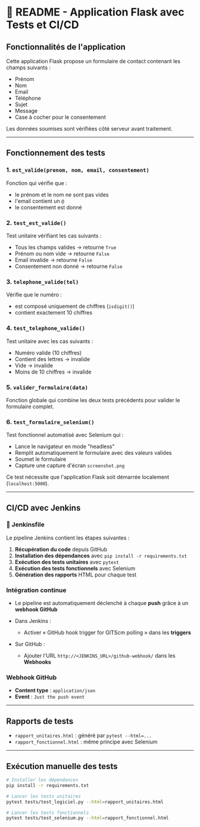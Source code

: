 # 📄 README - Application Flask avec Tests et CI/CD

## Fonctionnalités de l'application

Cette application Flask propose un formulaire de contact contenant les champs suivants :

* Prénom
* Nom
* Email
* Téléphone
* Sujet
* Message
* Case à cocher pour le consentement

Les données soumises sont vérifiées côté serveur avant traitement.

---

## Fonctionnement des tests

### 1. `est_valide(prenom, nom, email, consentement)`

Fonction qui vérifie que :

* le prénom et le nom ne sont pas vides
* l'email contient un `@`
* le consentement est donné

### 2. `test_est_valide()`

Test unitaire vérifiant les cas suivants :

* Tous les champs valides → retourne `True`
* Prénom ou nom vide → retourne `False`
* Email invalide → retourne `False`
* Consentement non donné → retourne `False`

### 3. `telephone_valide(tel)`

Vérifie que le numéro :

* est composé uniquement de chiffres (`isdigit()`)
* contient exactement 10 chiffres

### 4. `test_telephone_valide()`

Test unitaire avec les cas suivants :

* Numéro valide (10 chiffres)
* Contient des lettres → invalide
* Vide → invalide
* Moins de 10 chiffres → invalide

### 5. `valider_formulaire(data)`

Fonction globale qui combine les deux tests précédents pour valider le formulaire complet.

### 6. `test_formulaire_selenium()`

Test fonctionnel automatisé avec Selenium qui :

* Lance le navigateur en mode "headless"
* Remplit automatiquement le formulaire avec des valeurs valides
* Soumet le formulaire
* Capture une capture d'écran `screenshot.png`

Ce test nécessite que l'application Flask soit démarrée localement (`localhost:5000`).

---

##  CI/CD avec Jenkins

### 🔧 Jenkinsfile

Le pipeline Jenkins contient les étapes suivantes :

1. **Récupération du code** depuis GitHub
2. **Installation des dépendances** avec `pip install -r requirements.txt`
3. **Exécution des tests unitaires** avec `pytest`
4. **Exécution des tests fonctionnels** avec Selenium
5. **Génération des rapports** HTML pour chaque test

###  Intégration continue

* Le pipeline est automatiquement déclenché à chaque **push** grâce à un **webhook GitHub**
* Dans Jenkins :

  * Activer « GitHub hook trigger for GITScm polling » dans les **triggers**
* Sur GitHub :

  * Ajouter l'URL `http://<JENKINS_URL>/github-webhook/` dans les **Webhooks**

###  Webhook GitHub

* **Content type** : `application/json`
* **Event** : `Just the push event`

---

## Rapports de tests

* `rapport_unitaires.html` : généré par `pytest --html=...`
* `rapport_fonctionnel.html` : même principe avec Selenium

---

## Exécution manuelle des tests

```bash
# Installer les dépendances
pip install -r requirements.txt

# Lancer les tests unitaires
pytest tests/test_logiciel.py --html=rapport_unitaires.html

# Lancer les tests fonctionnels
pytest tests/test_selenium.py --html=rapport_fonctionnel.html
```

